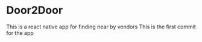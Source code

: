 # Door2Door
This is a react native app for finding near by vendors
This is the first commit for the app
